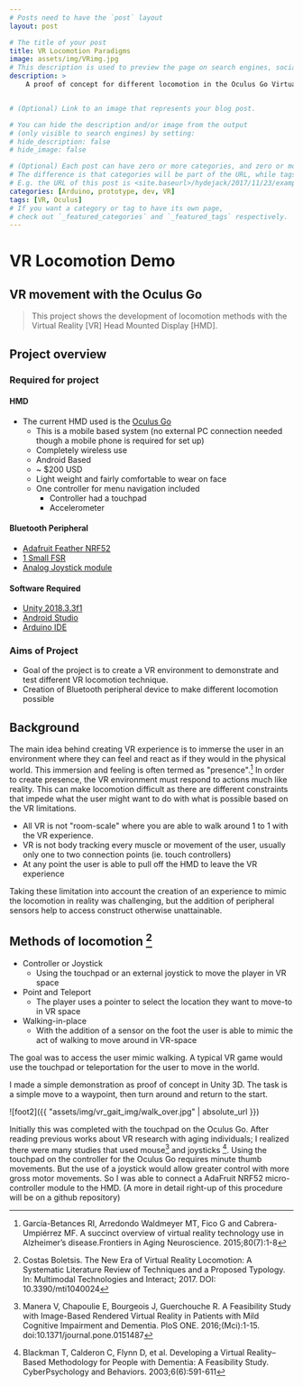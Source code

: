 ```yaml
---
# Posts need to have the `post` layout
layout: post

# The title of your post
title: VR Locomotion Paradigms
image: assets/img/VRimg.jpg
# This description is used to preview the page on search engines, social media, etc.
description: >
    A proof of concept for different locomotion in the Oculus Go Virtual Reality device. The main take away from this project is the connectiong of a prototype bluetooth device. This development makes it possible to create custom-made peripherals for users based on needs, frailty or disability.


# (Optional) Link to an image that represents your blog post.

# You can hide the description and/or image from the output
# (only visible to search engines) by setting:
# hide_description: false
# hide_image: false

# (Optional) Each post can have zero or more categories, and zero or more tags.
# The difference is that categories will be part of the URL, while tags will not.
# E.g. the URL of this post is <site.baseurl>/hydejack/2017/11/23/example-content/
categories: [Arduino, prototype, dev, VR]
tags: [VR, Oculus]
# If you want a category or tag to have its own page,
# check out `_featured_categories` and `_featured_tags` respectively.
---
```


#  VR Locomotion Demo
## VR movement with the Oculus Go
> This project shows the development of locomotion methods with the Virtual Reality [VR] Head Mounted Display [HMD].

## Project overview
### Required for project 
#### HMD

- The current HMD used is the [Oculus Go](https://www.oculus.com/go/)
    - This is a mobile based system (no external PC connection needed though a mobile phone is required for set up)
    - Completely wireless use
    - Android Based
    - ~ $200 USD
    - Light weight and fairly comfortable to wear on face
    - One controller for menu navigation included
        - Controller had a touchpad
        - Accelerometer
    
#### Bluetooth Peripheral
- [Adafruit Feather NRF52](https://learn.adafruit.com/bluefruit-nrf52-feather-learning-guide?view=all)
- [1 Small FSR](https://www.adafruit.com/product/166?gclid=Cj0KCQjwj_XpBRCCARIsAItJiuTcrXpMGNeuTHYRj1z0Lm8RHtkYdx6qYQlsoPKe9_s6JMVDyEAw94IaAk0qEALw_wcB)
- [Analog Joystick module](https://www.adafruit.com/product/512?gclid=CjwKCAjwzdLrBRBiEiwAEHrAYmUsQVV8naf0vDMFiv1VPabeRbG70Zir_onQ3j0o6PJl6fBpTTy3EBoCWCYQAvD_BwE)

#### Software Required
- [Unity 2018.3.3f1](https://unity.com/)
- [Android Studio](https://developer.android.com/studio)
- [Arduino IDE](https://www.arduino.cc/en/main/software)

### Aims of Project
- Goal of the project is to create a VR environment to demonstrate and test different VR locomotion technique. 
- Creation of Bluetooth peripheral device to make different locomotion possible

## Background
The main idea behind creating VR experience is to immerse the user in an environment where they can feel and react as if they would in the physical world. This immersion and feeling is often termed as "presence".[^fn1] In order to create presence, the VR environment must respond to actions much like reality. This can make locomotion difficult as there are different constraints that impede what the user might want to do with what is possible based on the VR limitations. 
- All VR is not "room-scale" where you are able to walk around 1 to 1 with the VR experience.
- VR is not body tracking every muscle or movement of the user, usually only one to two connection points (ie. touch controllers)
- At any point the user is able to pull off the HMD to leave the VR experience

Taking these limitation into account the creation of an experience to mimic the locomotion in reality was challenging, but the addition of peripheral sensors help to access construct otherwise unattainable. 

## Methods of locomotion [^fn2]
- Controller or Joystick
    - Using the touchpad or an external joystick to move the player in VR space
- Point and Teleport
    - The player uses a pointer to select the location they want to move-to in VR space
- Walking-in-place
    - With the addition of a sensor on the foot the user is able to mimic the act of walking to move around in VR-space



The goal was to access the user mimic walking. A typical VR game would use the touchpad or teleportation for the user to move in the world.

I made a simple demonstration as proof of concept in Unity 3D. The task is a simple move to a waypoint, then turn around and return to the start.

![foot2]({{ "assets/img/vr_gait_img/walk_over.jpg" | absolute_url }})

Initially this was completed with the touchpad on the Oculus Go. After reading previous works about VR research with aging individuals; I realized there were many studies that used mouse[^fn3] and joysticks [^fn4]. Using the touchpad on the controller for the Oculus Go requires minute thumb movements. But the use of a joystick would allow greater control with more gross motor movements. So I was able to connect a AdaFruit NRF52 micro-controller module to the HMD. (A more in detail right-up of this procedure will be on a github repository)

[^fn1]: García-Betances RI, Arredondo Waldmeyer MT, Fico G and Cabrera-Umpiérrez MF. A succinct overview of virtual reality technology use in Alzheimer’s disease.Frontiers in Aging Neuroscience. 2015;80(7):1-8

[^fn2]: Costas Boletsis. The New Era of Virtual Reality Locomotion: A Systematic Literature Review of Techniques and a Proposed Typology. In: Multimodal Technologies and Interact; 2017. DOI: 10.3390/mti1040024

[^fn3]: Manera V, Chapoulie E, Bourgeois J, Guerchouche R. A Feasibility Study with Image-Based Rendered Virtual Reality in Patients with Mild Cognitive Impairment and Dementia. PloS ONE. 2016;(Mci):1-15. doi:10.1371/journal.pone.0151487

[^fn4]: Blackman T, Calderon C, Flynn D, et al. Developing a Virtual Reality–Based Methodology for People with Dementia: A Feasibility Study. CyberPsychology and Behaviors. 2003;6(6):591-611

